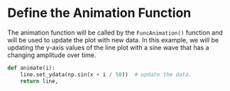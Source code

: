 # Define the Animation Function

The animation function will be called by the `FuncAnimation()` function and will be used to update the plot with new data. In this example, we will be updating the y-axis values of the line plot with a sine wave that has a changing amplitude over time.

```python
def animate(i):
    line.set_ydata(np.sin(x + i / 50))  # update the data.
    return line,
```
